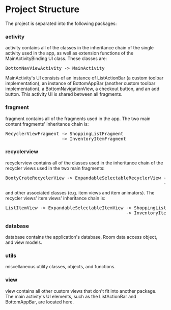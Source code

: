 # Project Structure
The project is separated into the following packages:

### activity
activity contains all of the classes in the inheritance chain of the single activity
used in the app, as well as extension functions of the MainActivityBinding UI class. 
These classes are:
<pre>
BottomNavViewActivity -> MainActivity
</pre>

MainActivity's UI consists of an instance of ListActionBar (a custom toolbar
implementation), an instance of BottomAppBar (another custom toolbar implementation),
a BottomNavigationView, a checkout button, and an add button. This activity UI is
shared between all fragments.

### fragment
fragment contains all of the fragments used in the app. The two main content fragments'
inheritance chain is:
<pre>
RecyclerViewFragment -> ShoppingListFragment
                     -> InventoryItemFragment
</pre>

### recyclerview
recyclerview contains all of the classes used in the inheritance chain of the recycler
views used in the two main fragments:
<pre>
BootyCrateRecyclerView -> ExpandableSelectableRecyclerView -> ShoppingListRecyclerView
                                                           -> InventoryItemRecyclerView
</pre>
and other associated classes (e.g. item views and item animators). The recycler views'
item views' inheritance chain is:
<pre>
ListItemView -> ExpandableSelectableItemView -> ShoppingListItemView
                                             -> InventoryItemView
</pre>

### database
database contains the application's database, Room data access object, and view models.

### utils
miscellaneous utility classes, objects, and functions.

### view
view contains all other custom views that don't fit into another package. The main
activity's UI elements, such as the ListActionBar and BottomAppBar, are located here.
